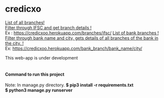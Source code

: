 # credicxo

<a href="https://credicxoo.herokuapp.com/branches/">List of all branches!</a><br>
<a href="https://credicxoo.herokuapp.com/branches/ABHY0065001/">Filter through IFSC and get branch details !</a><br>
Ex : https://credicxoo.herokuapp.com/branches/ifsc/ 
<a href="https://credicxoo.herokuapp.com/bank_branch/">List of bank branches !</a><br>
<a href="https://credicxoo.herokuapp.com/bank_branches/ABHYUDAYA%20COOPERATIVE%20BANK%20LIMITED/MUMBAI/">Filter through bank name and city, gets details of all branches of the bank in the city. !</a><br>
Ex: https://credicxoo.herokuapp.com/bank_branch/bank_name/city/

This web-app is under development
<br/><br/>

<h4>Command to run this project</h4>
Note: In manage.py directory.
<b>$ pip3 install -r requirements.txt</b></br>
<b>$ python3 manage.py runserver</b></br>
